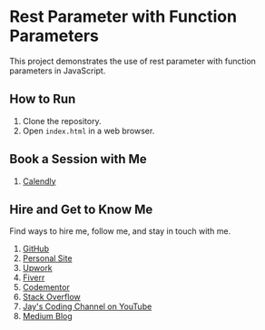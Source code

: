# Rest Parameter with Function Parameters

This project demonstrates the use of rest parameter with function parameters in JavaScript.

## How to Run

1. Clone the repository.
2. Open `index.html` in a web browser.

## Book a Session with Me

1. [Calendly](https://calendly.com/jaycodingtutor/30min)

## Hire and Get to Know Me

Find ways to hire me, follow me, and stay in touch with me.

1. [GitHub](https://github.com/Jay-study-nildana)
1. [Personal Site](https://thechalakas.com)
1. [Upwork](https://www.upwork.com/fl/vijayasimhabr)
1. [Fiverr](https://www.fiverr.com/jay_codeguy)
1. [Codementor](https://www.codementor.io/@vijayasimhabr)
1. [Stack Overflow](https://stackoverflow.com/users/5338888/jay)
1. [Jay's Coding Channel on YouTube](https://www.youtube.com/channel/UCJJVulg4J7POMdX0veuacXw/)
1. [Medium Blog](https://medium.com/@vijayasimhabr)